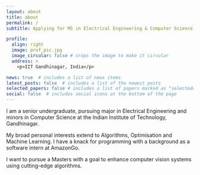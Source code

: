 ```yaml
---
layout: about
title: about
permalink: /
subtitle: Applying for MS in Electrical Engineering & Computer Science (Fall'24)

profile:
  align: right
  image: prof_pic.jpg
  image_circular: false # crops the image to make it circular
  address: >
    <p>IIT Gandhinagar, India</p>

news: true  # includes a list of news items
latest_posts: false  # includes a list of the newest posts
selected_papers: false # includes a list of papers marked as "selected={true}"
social: false  # includes social icons at the bottom of the page
---
```


I am a senior undergraduate, pursuing major in Electrical Engineering and minors in Computer Science at the Indian Institute of Technology, Gandhinagar.

My broad personal interests extend to Algorithms, Optimisation and Machine Learning. I have a knack for programming with a background as a software intern at AmazonGo. 

I want to pursue a Masters with a goal to enhance computer vision systems using cutting-edge algorithms.

<!-- Link to your social media connections, too. This theme is set up to use [Font Awesome icons](http://fortawesome.github.io/Font-Awesome/) and [Academicons](https://jpswalsh.github.io/academicons/), like the ones below. Add your Facebook, Twitter, LinkedIn, Google Scholar, or just disable all of them. -->
